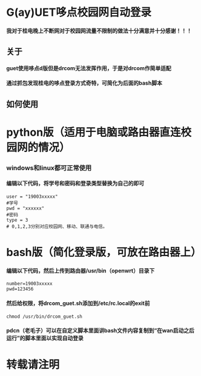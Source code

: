 # G(ay)UET哆点校园网自动登录

#### 我对于桂电晚上不断网对于校园网流量不限制的做法十分满意并十分感谢！！！
## 关于
#### guet使用哆点d版但是drcom无法发挥作用，于是对drcom作简单适配
#### 通过抓包发现桂电的哆点登录方式奇特，可简化为后面的bash脚本

## 如何使用
# python版（适用于电脑或路由器直连校园网的情况）
### windows和linux都可正常使用

#### 编辑以下代码，将学号和密码和登录类型替换为自己的即可
```
user = "19003xxxxx"
#学号
pwd = "xxxxxx"
#密码
type = 3
# 0,1,2,3分别对应校园网、移动、联通与电信。
```
# bash版（简化登录版，可放在路由器上）
#### 编辑以下代码，然后上传到路由器/usr/bin（openwrt）目录下
```
number=19003xxxxx
pwd=123456
```
#### 然后给权限，将drcom_guet.sh添加到/etc/rc.local的exit前
`chmod /usr/bin/drcom_guet.sh`

#### pdcn（老毛子）可以在自定义脚本里面讲bash文件内容复制到“在wan启动之后运行”的脚本里面以实现自动登录

# 转载请注明
